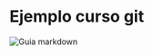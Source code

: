 # Ejemplo curso git
![Guia markdown](https://www.open.edu.au/-/media/blog/2023/10-october/learn-how-to-code.jpg?h=477&iar=0&w=715&rev=27fd8b9e501e49bd9722ac012f5336ce&hash=04367A2B2E4D8A637C76FBEB4DEDBF9A)